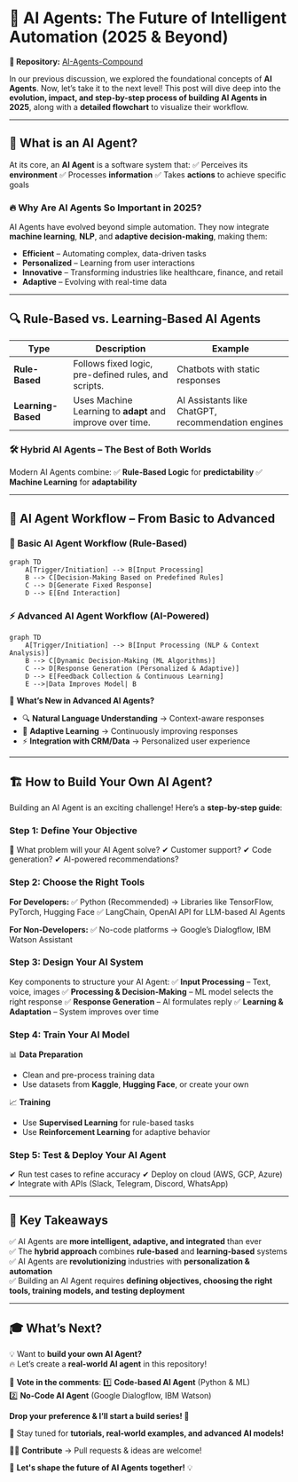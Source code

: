 # 🚀 AI Agents: The Future of Intelligent Automation (2025 & Beyond)

**🔗 Repository:** [AI-Agents-Compound](https://github.com/Laihu08/Ai-Agents-Compound)

In our previous discussion, we explored the foundational concepts of **AI Agents**. Now, let’s take it to the next level!
This post will dive deep into the **evolution, impact, and step-by-step process of building AI Agents in 2025**, along with a **detailed flowchart** to visualize their workflow.

---

## 📌 What is an AI Agent?
At its core, an **AI Agent** is a software system that:
✅ Perceives its **environment**
✅ Processes **information**
✅ Takes **actions** to achieve specific goals

### 🔥 Why Are AI Agents So Important in 2025?
AI Agents have evolved beyond simple automation. They now integrate **machine learning**, **NLP**, and **adaptive decision-making**, making them:
- **Efficient** – Automating complex, data-driven tasks
- **Personalized** – Learning from user interactions
- **Innovative** – Transforming industries like healthcare, finance, and retail
- **Adaptive** – Evolving with real-time data

---

## 🔍 Rule-Based vs. Learning-Based AI Agents

| **Type**        | **Description** | **Example** |
|---------------|--------------|------------|
| **Rule-Based**  | Follows fixed logic, pre-defined rules, and scripts. | Chatbots with static responses |
| **Learning-Based** | Uses Machine Learning to **adapt** and improve over time. | AI Assistants like ChatGPT, recommendation engines |

### 🛠 Hybrid AI Agents – The Best of Both Worlds
Modern AI Agents combine:
✅ **Rule-Based Logic** for **predictability**
✅ **Machine Learning** for **adaptability**

---

## 📜 AI Agent Workflow – From Basic to Advanced

### **🔗 Basic AI Agent Workflow (Rule-Based)**
```mermaid
graph TD
    A[Trigger/Initiation] --> B[Input Processing]
    B --> C[Decision-Making Based on Predefined Rules]
    C --> D[Generate Fixed Response]
    D --> E[End Interaction]
```

### **⚡ Advanced AI Agent Workflow (AI-Powered)**
```mermaid
graph TD
    A[Trigger/Initiation] --> B[Input Processing (NLP & Context Analysis)]
    B --> C[Dynamic Decision-Making (ML Algorithms)]
    C --> D[Response Generation (Personalized & Adaptive)]
    D --> E[Feedback Collection & Continuous Learning]
    E -->|Data Improves Model| B
```

🔹 **What’s New in Advanced AI Agents?**
- 🔍 **Natural Language Understanding** → Context-aware responses  
- 🔗 **Adaptive Learning** → Continuously improving responses  
- ⚡ **Integration with CRM/Data** → Personalized user experience  

---

## 🏗 How to Build Your Own AI Agent?

Building an AI Agent is an exciting challenge! Here’s a **step-by-step guide**:

### **Step 1: Define Your Objective**
🔹 What problem will your AI Agent solve?
✔ Customer support?
✔ Code generation?
✔ AI-powered recommendations?

### **Step 2: Choose the Right Tools**
**For Developers:**
✅ Python (Recommended) → Libraries like TensorFlow, PyTorch, Hugging Face
✅ LangChain, OpenAI API for LLM-based AI Agents

**For Non-Developers:**
✅ No-code platforms → Google’s Dialogflow, IBM Watson Assistant

### **Step 3: Design Your AI System**
Key components to structure your AI Agent:
✅ **Input Processing** – Text, voice, images
✅ **Processing & Decision-Making** – ML model selects the right response
✅ **Response Generation** – AI formulates reply
✅ **Learning & Adaptation** – System improves over time

### **Step 4: Train Your AI Model**
📊 **Data Preparation**
- Clean and pre-process training data
- Use datasets from **Kaggle**, **Hugging Face**, or create your own

📈 **Training**
- Use **Supervised Learning** for rule-based tasks
- Use **Reinforcement Learning** for adaptive behavior

### **Step 5: Test & Deploy Your AI Agent**
✔ Run test cases to refine accuracy
✔ Deploy on cloud (AWS, GCP, Azure)
✔ Integrate with APIs (Slack, Telegram, Discord, WhatsApp)

---

## 🎯 Key Takeaways
✅ AI Agents are **more intelligent, adaptive, and integrated** than ever  
✅ The **hybrid approach** combines **rule-based** and **learning-based** systems  
✅ AI Agents are **revolutionizing** industries with **personalization & automation**  
✅ Building an AI Agent requires **defining objectives, choosing the right tools, training models, and testing deployment**  

---

## 🎓 What’s Next?
💡 Want to **build your own AI Agent?**  
🔥 Let’s create a **real-world AI agent** in this repository!  

📌 **Vote in the comments**:
1️⃣ **Code-based AI Agent** (Python & ML)  
2️⃣ **No-Code AI Agent** (Google Dialogflow, IBM Watson)  

**Drop your preference & I’ll start a build series! 🚀**  

📌 Stay tuned for **tutorials, real-world examples, and advanced AI models!**  

👨‍💻 **Contribute** → Pull requests & ideas are welcome!  

🚀 **Let's shape the future of AI Agents together!** 💡
